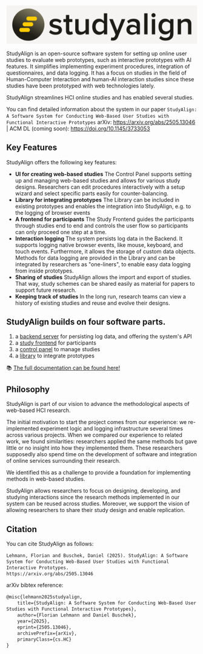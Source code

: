 ![logo.png](../images/logo.png)

StudyAlign is an open-source software system for setting up online user studies to evaluate web prototypes, such as interactive prototypes with AI features. It simplifies implementing experiment procedures, integration of questionnaires, and data logging. It has a focus on studies in the field of Human-Computer Interaction and human-AI interaction studies
since these studies have been prototyped with web technologies lately.

StudyAlign streamlines HCI online studies and has enabled several studies.

You can find detailed information about the system in our paper `StudyAlign: A Software System for Conducting Web-Based
User Studies with Functional Interactive Prototypes` arXiv: https://arxiv.org/abs/2505.13046 | ACM DL (coming soon): https://doi.org/10.1145/3733053

## Key Features

StudyAlign offers the following key features:

- **UI for creating web-based studies** The Control Panel supports setting up and managing web-based studies and allows for various study designs. Researchers can edit procedures interactively with a setup wizard and select specific parts easily for counter-balancing.
- **Library for integrating prototypes** The Library can be included in existing prototypes and enables the integration into StudyAlign, e.g. to the logging of browser events
- **A frontend for participants** The Study Frontend guides the participants through studies end to end and controls the user flow so participants can only proceed one step at a time.
- **Interaction logging** The system persists log data in the Backend. It supports logging native browser events, like mouse, keyboard, and touch events. Furthermore, it allows the storage of custom data objects.
  Methods for data logging are provided in the Library and can be integrated by researchers as "one-liners", to enable easy data logging from inside prototypes.
- **Sharing of studies** StudyAlign allows the import and export of studies. That way, study schemes can be shared easily as material for papers to support future research.
- **Keeping track of studies** In the long run, research teams can view a history of existing studies and reuse and evolve their designs.


## StudyAlign builds on four software parts.

1. a [backend server](https://github.com/StudyAlign/StudyAlign-backend) for persisting log data, and offering the system's API
2. a [study frontend](https://github.com/StudyAlign/study-frontend) for participants
3. a [control panel](https://github.com/StudyAlign/admin-control-panel) to manage studies
4. a [library](https://github.com/StudyAlign/StudyAlign-library) to integrate prototypes

:books: [The full documentation can be found here!](https://github.com/StudyAlign/docs)


## Philosophy

StudyAlign is part of our vision to advance the methodological aspects of web-based HCI research.

The initial motivation to start the project comes from our experience: we re-implemented experiment logic and logging infrastructure several times across various projects. When we compared our experience to related work, we found similarities: researchers applied the same methods but gave little or no insight into how they implemented them. These researchers supposedly also spend time on the development of software and integration of online services surrounding their research.

We identified this as a challenge to provide a foundation for implementing methods in web-based studies.

StudyAlign allows researchers to focus on designing, developing, and studying interactions since the research methods implemented in our system can be reused across studies. Moreover, we support the vision of allowing researchers to share their study design and enable replication.

## Citation

You can cite StudyAlign as follows:
```
Lehmann, Florian and Buschek, Daniel (2025). StudyAlign: A Software System for Conducting Web-Based User Studies with Functional Interactive Prototypes.
https://arxiv.org/abs/2505.13046
```

arXiv bibtex reference:
```
@misc{lehmann2025studyalign,
    title={StudyAlign: A Software System for Conducting Web-Based User Studies with Functional Interactive Prototypes},
    author={Florian Lehmann and Daniel Buschek},
    year={2025},
    eprint={2505.13046},
    archivePrefix={arXiv},
    primaryClass={cs.HC}
}
```

